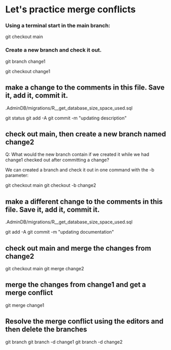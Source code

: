 # Let's practice merge conflicts

### Using a terminal start in the main branch:


git checkout main


### Create a new branch and check it out. 

git branch change1

git checkout change1

## make a change to the comments in this file. Save it, add it, commit it.

.AdminDB/migrations/R__get_database_size_space_used.sql

git status
git add -A
git commit -m "updating description"

## check out main, then create a new branch named change2

Q: What would the new branch contain if we created it while we had change1 checked out after committing a change?

We can created a branch and check it out in one command with the -b parameter:

git checkout main
git checkout -b change2

## make a different change to the comments in this file. Save it, add it, commit it.

.AdminDB/migrations/R__get_database_size_space_used.sql

git add -A
git commit -m "updating documentation"

## check out main and merge the changes from change2

git checkout main
git merge change2

## merge the changes from change1 and get a merge conflict

git merge change1

## Resolve the merge conflict using the editors and then delete the branches

git branch
git branch -d change1
git branch -d change2